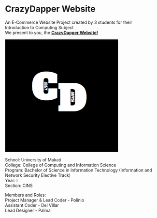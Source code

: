 # CrazyDapper Website

<p>An E-Commerce Website Project created by 3 students for their Introduction to Computing Subject
<br>We present to you, the <a href="https://unidra0318.github.io/crazydapper.github.io"><strong>CrazyDapper Website!</strong></a></p>

![The Website Logo!](/images/logo.png "CrazyDapper Logo")

<p>School: University of Makati<br>
College: College of Computing and Information Science<br>
Program: Bachelor of Science in Information Technology (Information and Network Security Elective Track)<br>
Year: I<br>
Section: CINS</p>

<p>Members and Roles:<br>
Project Manager & Lead Coder - Polinio<br>
Assistant Coder - Del Villar<br>
Lead Designer - Palma</p>
